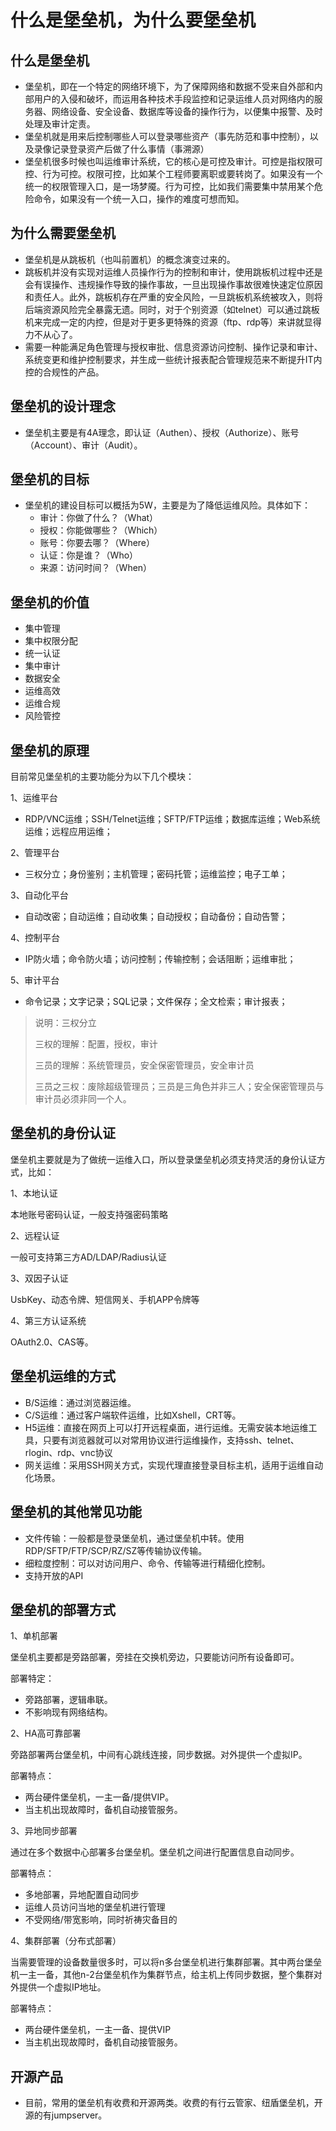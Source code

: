 # 什么是堡垒机，为什么要堡垒机

## 什么是堡垒机

* 堡垒机，即在一个特定的网络环境下，为了保障网络和数据不受来自外部和内部用户的入侵和破坏，而运用各种技术手段监控和记录运维人员对网络内的服务器、网络设备、安全设备、数据库等设备的操作行为，以便集中报警、及时处理及审计定责。
* 堡垒机就是用来后控制哪些人可以登录哪些资产（事先防范和事中控制），以及录像记录登录资产后做了什么事情（事溯源）
* 堡垒机很多时候也叫运维审计系统，它的核心是可控及审计。可控是指权限可控、行为可控。权限可控，比如某个工程师要离职或要转岗了。如果没有一个统一的权限管理入口，是一场梦魇。行为可控，比如我们需要集中禁用某个危险命令，如果没有一个统一入口，操作的难度可想而知。

## 为什么需要堡垒机

* 堡垒机是从跳板机（也叫前置机）的概念演变过来的。
* 跳板机并没有实现对运维人员操作行为的控制和审计，使用跳板机过程中还是会有误操作、违规操作导致的操作事故，一旦出现操作事故很难快速定位原因和责任人。此外，跳板机存在严重的安全风险，一旦跳板机系统被攻入，则将后端资源风险完全暴露无遗。同时，对于个别资源（如telnet）可以通过跳板机来完成一定的内控，但是对于更多更特殊的资源（ftp、rdp等）来讲就显得力不从心了。
* 需要一种能满足角色管理与授权审批、信息资源访问控制、操作记录和审计、系统变更和维护控制要求，并生成一些统计报表配合管理规范来不断提升IT内控的合规性的产品。

## 堡垒机的设计理念

* 堡垒机主要是有4A理念，即认证（Authen）、授权（Authorize）、账号（Account）、审计（Audit）。

## 堡垒机的目标

* 堡垒机的建设目标可以概括为5W，主要是为了降低运维风险。具体如下：
  * 审计：你做了什么？（What）
  * 授权：你能做哪些？（Which）
  * 账号：你要去哪？（Where）
  * 认证：你是谁？（Who）
  * 来源：访问时间？（When）

## 堡垒机的价值

* 集中管理
* 集中权限分配
* 统一认证
* 集中审计
* 数据安全
* 运维高效
* 运维合规
* 风险管控

## 堡垒机的原理

目前常见堡垒机的主要功能分为以下几个模块：

1、运维平台

- RDP/VNC运维；SSH/Telnet运维；SFTP/FTP运维；数据库运维；Web系统运维；远程应用运维；

2、管理平台

- 三权分立；身份鉴别；主机管理；密码托管；运维监控；电子工单；

3、自动化平台

- 自动改密；自动运维；自动收集；自动授权；自动备份；自动告警；

4、控制平台

- IP防火墙；命令防火墙；访问控制；传输控制；会话阻断；运维审批；

5、审计平台

- 命令记录；文字记录；SQL记录；文件保存；全文检索；审计报表；

> 说明：三权分立
>
> 三权的理解：配置，授权，审计
>
> 三员的理解：系统管理员，安全保密管理员，安全审计员
>
> 三员之三权：废除超级管理员；三员是三角色并非三人；安全保密管理员与审计员必须非同一个人。

## 堡垒机的身份认证

堡垒机主要就是为了做统一运维入口，所以登录堡垒机必须支持灵活的身份认证方式，比如：

1、本地认证

本地账号密码认证，一般支持强密码策略

2、远程认证

一般可支持第三方AD/LDAP/Radius认证

3、双因子认证

UsbKey、动态令牌、短信网关、手机APP令牌等

4、第三方认证系统

OAuth2.0、CAS等。

## 堡垒机运维的方式

- B/S运维：通过浏览器运维。
- C/S运维：通过客户端软件运维，比如Xshell，CRT等。
- H5运维：直接在网页上可以打开远程桌面，进行运维。无需安装本地运维工具，只要有浏览器就可以对常用协议进行运维操作，支持ssh、telnet、rlogin、rdp、vnc协议
- 网关运维：采用SSH网关方式，实现代理直接登录目标主机，适用于运维自动化场景。

## 堡垒机的其他常见功能

- 文件传输：一般都是登录堡垒机，通过堡垒机中转。使用RDP/SFTP/FTP/SCP/RZ/SZ等传输协议传输。
- 细粒度控制：可以对访问用户、命令、传输等进行精细化控制。
- 支持开放的API

## 堡垒机的部署方式

1、单机部署

堡垒机主要都是旁路部署，旁挂在交换机旁边，只要能访问所有设备即可。

部署特定：

- 旁路部署，逻辑串联。
- 不影响现有网络结构。

2、HA高可靠部署

旁路部署两台堡垒机，中间有心跳线连接，同步数据。对外提供一个虚拟IP。

部署特点：

- 两台硬件堡垒机，一主一备/提供VIP。
- 当主机出现故障时，备机自动接管服务。

3、异地同步部署

通过在多个数据中心部署多台堡垒机。堡垒机之间进行配置信息自动同步。

部署特点：

- 多地部署，异地配置自动同步
- 运维人员访问当地的堡垒机进行管理
- 不受网络/带宽影响，同时祈祷灾备目的

4、集群部署（分布式部署）

当需要管理的设备数量很多时，可以将n多台堡垒机进行集群部署。其中两台堡垒机一主一备，其他n-2台堡垒机作为集群节点，给主机上传同步数据，整个集群对外提供一个虚拟IP地址。

部署特点：

- 两台硬件堡垒机，一主一备、提供VIP
- 当主机出现故障时，备机自动接管服务。

## 开源产品

* 目前，常用的堡垒机有收费和开源两类。收费的有行云管家、纽盾堡垒机，开源的有jumpserver。